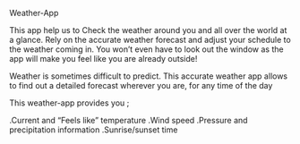 Weather-App

This app help us to Check the weather around you and all over the world at a glance. Rely on the accurate weather forecast and adjust your schedule to the weather coming in. You won’t even have to look out the window as the app will make you feel like you are already outside!

Weather is sometimes difficult to predict. This accurate weather app allows to find out a detailed forecast wherever you are, for any time of the day

This weather-app provides you ;

.Current and “Feels like” temperature
.Wind speed 
.Pressure and precipitation information
.Sunrise/sunset time